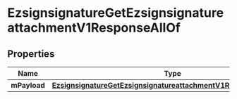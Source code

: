 

# EzsignsignatureGetEzsignsignatureattachmentV1ResponseAllOf


## Properties

| Name | Type | Description | Notes |
|------------ | ------------- | ------------- | -------------|
|**mPayload** | [**EzsignsignatureGetEzsignsignatureattachmentV1ResponseMPayload**](EzsignsignatureGetEzsignsignatureattachmentV1ResponseMPayload.md) |  |  |



